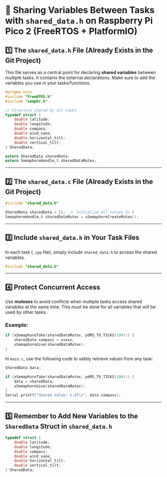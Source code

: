 # 🧠 Sharing Variables Between Tasks with `shared_data.h` on Raspberry Pi Pico 2 (FreeRTOS + PlatformIO)

## 1️⃣ The `shared_data.h` File (Already Exists in the Git Project)

This file serves as a central point for declaring **shared variables** between multiple tasks. It contains the external declarations. Make sure to add the variables you use in your tasks/functions.

```c
#pragma once
#include "FreeRTOS.h"
#include "semphr.h"

// Structure shared by all tasks
typedef struct {
    double latitude;
    double longitude;
    double compass;
    double wind_vane;
    double horizontal_tilt;
    double vertical_tilt;
} SharedData;

extern SharedData sharedData;
extern SemaphoreHandle_t sharedDataMutex;
```

---

## 2️⃣ The `shared_data.c` File (Already Exists in the Git Project)

```c
#include "shared_data.h"

SharedData sharedData = {};  // Initialize all values to 0
SemaphoreHandle_t sharedDataMutex = xSemaphoreCreateMutex();
```

---

## 3️⃣ Include `shared_data.h` in Your Task Files

In each task (`.cpp` file), simply include `shared_data.h` to access the shared variables.

```c
#include "shared_data.h"
```

---

## 4️⃣ Protect Concurrent Access

Use **mutexes** to avoid conflicts when multiple tasks access shared variables at the same time. This must be done for all variables that will be used by other tasks.

### Example:

```c
if (xSemaphoreTake(sharedDataMutex, pdMS_TO_TICKS(100))) {
    sharedData.compass = xxxxx;
    xSemaphoreGive(sharedDataMutex);
}
```

In `main.c`, use the following code to safely retrieve values from any task:

```c
SharedData data;

if (xSemaphoreTake(sharedDataMutex, pdMS_TO_TICKS(100))) {
    data = sharedData;
    xSemaphoreGive(sharedDataMutex);
}
Serial.printf("Shared Value: %.4f\n", data.compass);
```

---

## 5️⃣ Remember to Add New Variables to the `SharedData` Struct in `shared_data.h`

```c
typedef struct {
    double latitude;
    double longitude;
    double compass;
    double wind_vane;
    double horizontal_tilt;
    double vertical_tilt;
} SharedData;
```

